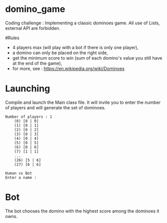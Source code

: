 # domino_game
Coding challenge : Implementing a classic dominoes game. All use of Lists, external API are forbidden.

#Rules
- 4 players max (will play with a bot if there is only one player),
- a domino can only be placed on the right side,
- get the minimum score to win (sum of each domino's value you still have at the end of the game),
- for more, see : https://en.wikipedia.org/wiki/Dominoes

# Launching
Compile and launch the Main class file. It will invite you to enter the number of players and will generate the set of dominoes. 

    Number of players : 1
        (0) [0 | 0]
        (1) [0 | 1]
        (2) [0 | 2]
        (3) [0 | 3]
        (4) [0 | 4]
        (5) [0 | 5]
        (6) [0 | 6]
        (7) [1 | 1]
        ...
        (26) [5 | 6]
        (27) [6 | 6]

    Human vs Bot
    Enter a name :
    
# Bot
The bot chooses the domino with the highest score among the dominoes it owns. 
